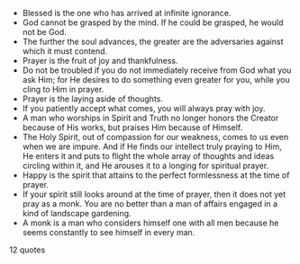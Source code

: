 - Blessed is the one who has arrived at infinite ignorance.
 - God cannot be grasped by the mind. If he could be grasped, he would not be God.
 - The further the soul advances, the greater are the adversaries against which it must contend.
 - Prayer is the fruit of joy and thankfulness.
 - Do not be troubled if you do not immediately receive from God what you ask Him; for He desires to do something even greater for you, while you cling to Him in prayer.
 - Prayer is the laying aside of thoughts.
 - If you patiently accept what comes, you will always pray with joy.
 - A man who worships in Spirit and Truth no longer honors the Creator because of His works, but praises Him because of Himself.
 - The Holy Spirit, out of compassion for our weakness, comes to us even when we are impure. And if He finds our intellect truly praying to Him, He enters it and puts to flight the whole array of thoughts and ideas circling within it, and He arouses it to a longing for spiritual prayer.
 - Happy is the spirit that attains to the perfect formlessness at the time of prayer.
 - If your spirit still looks around at the time of prayer, then it does not yet pray as a monk. You are no better than a man of affairs engaged in a kind of landscape gardening.
 - A monk is a man who considers himself one with all men because he seems constantly to see himself in every man.

12 quotes